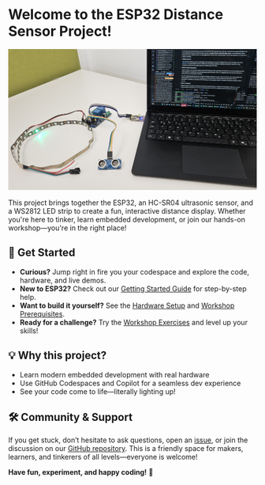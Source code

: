 
# Welcome to the ESP32 Distance Sensor Project!

![Project Demo](assets/images/setup.jpg)

This project brings together the ESP32, an HC-SR04 ultrasonic sensor, and a WS2812 LED strip to create a fun, interactive distance display. Whether you're here to tinker, learn embedded development, or join our hands-on workshop—you're in the right place!

## 🚀 Get Started
- **Curious?** Jump right in fire you your codespace and explore the code, hardware, and live demos.
- **New to ESP32?** Check out our [Getting Started Guide](workshop/gettingstartet.md) for step-by-step help.
- **Want to build it yourself?** See the [Hardware Setup](workshop/hardwaresetup.md) and [Workshop Prerequisites](workshop/PREREQUISITES.md).
- **Ready for a challenge?** Try the [Workshop Exercises](workshop/README.md) and level up your skills!

## 💡 Why this project?
- Learn modern embedded development with real hardware
- Use GitHub Codespaces and Copilot for a seamless dev experience
- See your code come to life—literally lighting up!

## 🛠️ Community & Support
If you get stuck, don’t hesitate to ask questions, open an [issue](https://github.com/your-org/your-repo/issues), or join the discussion on our [GitHub repository](https://github.com/your-org/your-repo). This is a friendly space for makers, learners, and tinkerers of all levels—everyone is welcome!

**Have fun, experiment, and happy coding!** 🎉

